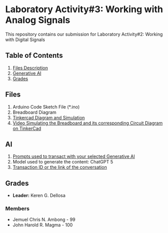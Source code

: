 # Laboratory Activity#3: Working with Analog Signals

This repository contains our submission for Laboratory Activity#2: Working with Digital Signals

## Table of Contents
1. [Files Description](#files)
2. [Generative AI](#ai)
3. [Grades](#grades)

## Files
1. Arduino Code Sketch File (*.ino)
2. Breadboard Diagram
3. [Tinkercad Diagram and Simulation]([https://www.tinkercad.com/things/9diQof6uELP-incredible-maimu?sharecode=pEBPid3M_9uxhOPiXqE0Gvor2bIYjZYh77lYO0see50&fbclid=IwY2xjawNAfRtleHRuA2FlbQIxMABicmlkETFjbFhnV1V2RmI3NHRCZktjAR7ZZI2gTJjoEcyLFkIXhFdlnF_ykVoMCE3CBrQBM_VZjv1AzdrL7XvV__j7CQ_aem_vBMRfgwVeR7BDjvmD4-Vyw](https://www.tinkercad.com/things/j214UXcScwC-frantic-amberis?sharecode=OjylkoFrEmcPj3aG7TEspLOiQPAawSPfNSVpWqS8Rjs&fbclid=IwY2xjawNWJZ5leHRuA2FlbQIxMABicmlkETF0c085VXp2UG1jQUdRNjR4AR42JfAHYwu3meK1KmEPKa1368Bqce2K4ph5qLMR48VDfTE2oia_xiaVd4_MlA_aem_5A7vonpJxVmR0U0XLP_xFQ))
4. [Video Simulating the Breadboard and its corresponding Circuit Diagram on TinkerCad]()

## AI
1. [Prompts used to transact with your selected Generative AI](https://docs.google.com/document/d/1YkNXEAbNL_MGO9qQa9XDrLpeOMF0sAGD-23akv3rmZ4/edit?tab=t.0)
2. Model used to generate the content: ChatGPT 5
3. [Transaction ID or the link of the conversation](https://chatgpt.com/share/68e9277c-ccd8-800b-97d0-e2a30737f1e4) 

## Grades
- **Leader:** Keren G. Dellosa
### Members 
- Jemuel Chris N. Ambong - 99
- John Harold R. Magma - 100

